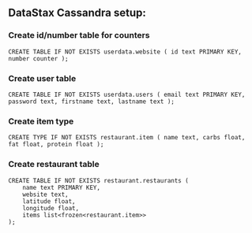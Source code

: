
## DataStax Cassandra setup:

### Create id/number table for counters
` CREATE TABLE IF NOT EXISTS userdata.website ( id text PRIMARY KEY, number counter ); `

### Create user table
` CREATE TABLE IF NOT EXISTS userdata.users ( email text PRIMARY KEY, password text, firstname text, lastname text ); `

### Create item type
` CREATE TYPE IF NOT EXISTS restaurant.item ( name text, carbs float, fat float, protein float ); `

### Create restaurant table
```
CREATE TABLE IF NOT EXISTS restaurant.restaurants (
    name text PRIMARY KEY,
    website text,
    latitude float,
    longitude float,
    items list<frozen<restaurant.item>>
);
```
    
